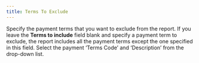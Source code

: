 ```yaml
---
title: Terms To Exclude
---
```



Specify the payment terms that you want to exclude from the report.  If you leave the **Terms to include**  field blank and specify a payment term to exclude, the report includes  all the payment terms except the one specified in this field. Select the  payment ‘Terms Code’  and ‘Description’ from the drop-down list.
